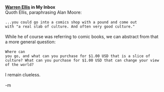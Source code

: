 <b><a href="http://www.diepunyhumans.com">Warren Ellis</a> in My Inbox</b>
<br />Quoth Ellis, paraphrasing Alan Moore:
<br />
<br /><code>...you could go into a comics shop with a pound and come out with "a real slab of culture.  And often very good culture."</code>
<br />
<br />While he of course was referring to comic books, we can abstract from that a more general question:
<br />
<br /><code>Where can you go, and what can you purchase for $1.00 USD that is a slice of culture?  What can you purchase for $1.00 USD that can change your view of the world?</code>
<br />
<br />I remain clueless.
<br />
<br />-m
<br />